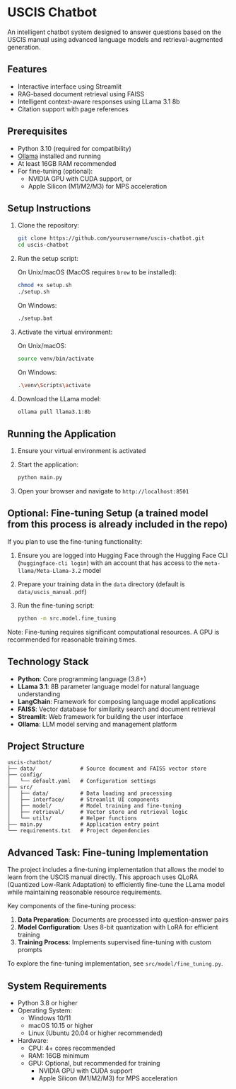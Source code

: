 # USCIS Chatbot

An intelligent chatbot system designed to answer questions based on the USCIS manual using advanced language models and retrieval-augmented generation.

## Features

- Interactive interface using Streamlit
- RAG-based document retrieval using FAISS
- Intelligent context-aware responses using LLama 3.1 8b
- Citation support with page references

## Prerequisites

- Python 3.10 (required for compatibility)
- [Ollama](https://ollama.ai/) installed and running
- At least 16GB RAM recommended
- For fine-tuning (optional):
  - NVIDIA GPU with CUDA support, or
  - Apple Silicon (M1/M2/M3) for MPS acceleration

## Setup Instructions

1. Clone the repository:
   ```bash
   git clone https://github.com/yourusername/uscis-chatbot.git
   cd uscis-chatbot
   ```

2. Run the setup script:
   
   On Unix/macOS (MacOS requires `brew` to be installed):
   ```bash
   chmod +x setup.sh
   ./setup.sh
   ```
   
   On Windows:
   ```bash
   ./setup.bat
   ```

3. Activate the virtual environment:
   
   On Unix/macOS:
   ```bash
   source venv/bin/activate
   ```
   
   On Windows:
   ```bash
   .\venv\Scripts\activate
   ```

4. Download the LLama model:
   ```bash
   ollama pull llama3.1:8b
   ```

## Running the Application

1. Ensure your virtual environment is activated

2. Start the application:
   ```bash
   python main.py
   ```

3. Open your browser and navigate to `http://localhost:8501`

## Optional: Fine-tuning Setup (a trained model from this process is already included in the repo)

If you plan to use the fine-tuning functionality:

1. Ensure you are logged into Hugging Face through the Hugging Face CLI (`huggingface-cli login`) with an account that has access to the `meta-llama/Meta-Llama-3.2` model

2. Prepare your training data in the `data` directory (default is `data/uscis_manual.pdf`)

3. Run the fine-tuning script:
   ```bash
   python -m src.model.fine_tuning
   ```

Note: Fine-tuning requires significant computational resources. A GPU is recommended for reasonable training times.

## Technology Stack

- **Python**: Core programming language (3.8+)
- **LLama 3.1**: 8B parameter language model for natural language understanding
- **LangChain**: Framework for composing language model applications
- **FAISS**: Vector database for similarity search and document retrieval
- **Streamlit**: Web framework for building the user interface
- **Ollama**: LLM model serving and management platform

## Project Structure

```
uscis-chatbot/
├── data/              # Source document and FAISS vector store
├── config/
│   └── default.yaml   # Configuration settings
├── src/
│   ├── data/          # Data loading and processing
│   ├── interface/     # Streamlit UI components
│   ├── model/         # Model training and fine-tuning
│   ├── retrieval/     # Vector store and retrieval logic
│   └── utils/         # Helper functions
├── main.py            # Application entry point
└── requirements.txt   # Project dependencies
```

## Advanced Task: Fine-tuning Implementation

The project includes a fine-tuning implementation that allows the model to learn from the USCIS manual directly. This approach uses QLoRA (Quantized Low-Rank Adaptation) to efficiently fine-tune the LLama model while maintaining reasonable resource requirements.

Key components of the fine-tuning process:

1. **Data Preparation**: Documents are processed into question-answer pairs
2. **Model Configuration**: Uses 8-bit quantization with LoRA for efficient training
3. **Training Process**: Implements supervised fine-tuning with custom prompts

To explore the fine-tuning implementation, see `src/model/fine_tuning.py`.

## System Requirements

- Python 3.8 or higher
- Operating System:
  - Windows 10/11
  - macOS 10.15 or higher
  - Linux (Ubuntu 20.04 or higher recommended)
- Hardware:
  - CPU: 4+ cores recommended
  - RAM: 16GB minimum
  - GPU: Optional, but recommended for training
    - NVIDIA GPU with CUDA support
    - Apple Silicon (M1/M2/M3) for MPS acceleration
